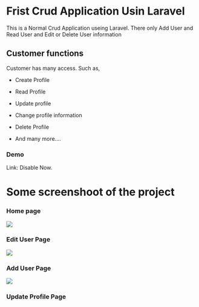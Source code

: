 # Frist Crud Application Usin Laravel
This is a Normal Crud Application useing Laravel. There only Add User and Read User and Edit or Delete User information


## Customer functions

Customer has many access. Such as,
* Create Profile
* Read Profile
* Update profile
* Change profile information
* Delete Profile

* And many more....

### Demo

Link: Disable Now.

# Some screenshoot of the project

### Home page

<img src="crud1/READme/home.png">

### Edit User Page

<img src="crud1/READme/edit.png">

### Add User Page

<img src="crud1/READme/add.png">

### Update Profile Page
<img src="">
